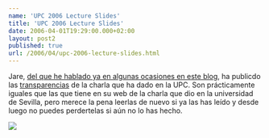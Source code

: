 ```yaml
---
name: 'UPC 2006 Lecture Slides'
title: 'UPC 2006 Lecture Slides'
date: 2006-04-01T19:29:00.000+02:00
layout: post2
published: true
url: /2006/04/upc-2006-lecture-slides.html
---
```


Jare, [del que he hablado ya en algunas ocasiones en este blog](http://search.blogger.com/?as_q=jare&ie=UTF-8&ui=blg&bl_url=blep.blogspot.com&x=279&y=17), ha publicdo las [transparencias](http://www.iguanademos.com/Jare/jblog_viewtopic.php?topicid=193) de la charla que ha dado en la UPC. Son prácticamente iguales que las que tiene en su web de la charla que dio en la universidad de Sevilla, pero merece la pena leerlas de nuevo si ya las has leído y desde luego no puedes perdertelas si aún no lo has hecho.  
  
[![](http://photos1.blogger.com/blogger/2315/213/320/prae_dev.jpg)](http://photos1.blogger.com/blogger/2315/213/1600/prae_dev.jpg)